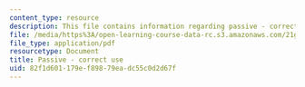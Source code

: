```yaml
---
content_type: resource
description: This file contains information regarding passive - correct use.
file: /media/https%3A/open-learning-course-data-rc.s3.amazonaws.com/21g-228-advanced-workshop-in-writing-for-social-sciences-and-architecture-els-spring-2007/82f1d601179ef89879eadc55c0d2d67f_MIT21G.228S07_passive.pdf
file_type: application/pdf
resourcetype: Document
title: Passive - correct use
uid: 82f1d601-179e-f898-79ea-dc55c0d2d67f
---
```

